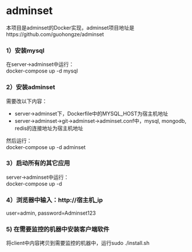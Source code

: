 # adminset
本项目是adminset的Docker实现，adminset项目地址是https://github.com/guohongze/adminset

### 1）安装mysql 
在server->adminset中运行：<br>
docker-compose up -d mysql
 
### 2）安装adminset

需要改以下内容：
* server->adminset下，Dockerfile中的MYSQL_HOST为宿主机地址
* server->adminset->git->adminset->adminset.conf中，mysql, mongodb, redis的连接地址为宿主机地址

然后运行：<br>
docker-compose up -d adminset
### 3）启动所有的其它应用
server->adminset中运行：<br>
docker-compose up -d  

### 4）浏览器中输入：http://宿主机_ip
user=admin, password=Adminset123
### 5) 在需要监控的机器中安装客户端软件
将client中内容拷贝到需要监控的机器中，运行sudo ./install.sh
